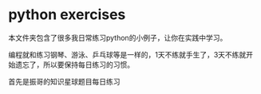 # python exercises
本文件夹包含了很多我日常练习python的小例子，让你在实践中学习。

编程就和练习钢琴、游泳、乒乓球等是一样的，1天不练就手生了，3天不练就开始遗忘了，所以要保持每日练习的习惯。

首先是振哥的知识星球题目每日练习